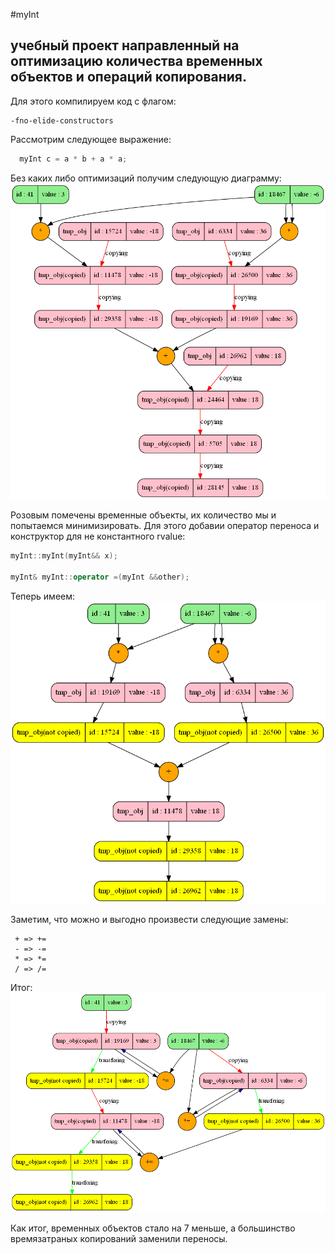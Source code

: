 #myInt

## учебный проект направленный на оптимизацию количества временных объектов и операций копирования.

Для этого компилируем код с флагом:
```
-fno-elide-constructors
```

Рассмотрим следующее выражение:
```cpp
  myInt c = a * b + a * a;
```

Без каких либо оптимизаций получим следующую диаграмму:
![copying](/outputPics/output1.png)

Розовым помечены временные объекты, их количество мы и попытаемся минимизировать.
Для этого добавии оператор переноса и конструктор для не константного rvalue:
```cpp
myInt::myInt(myInt&& x);

myInt& myInt::operator =(myInt &&other);
```
Теперь имеем:
![transfering](/outputPics/output2.png)

Заметим, что можно и выгодно произвести следующие замены:
```
 + => +=
 - => -=
 * => *=
 / => /=
```
Итог:
![transfering2](/outputPics/output3.png)

Как итог, временных объектов стало на 7 меньше, а большинство времязатраных копирований заменили переносы.
